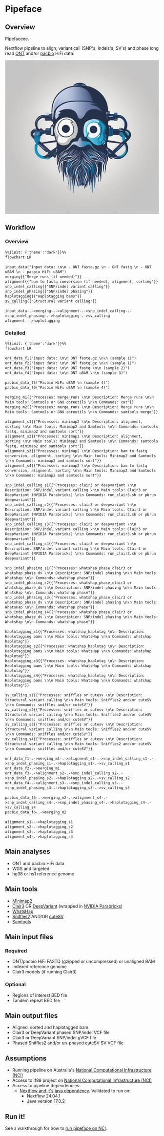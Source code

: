 # Pipeface

## Overview

Pipefaceee.

Nextflow pipeline to align, variant call (SNP's, indels's, SV's) and phase long read [ONT](https://nanoporetech.com/) and/or [pacbio](https://www.pacb.com/) HiFi data.

<p align="center">
    <img src="./images/pipeface.png">

## Workflow

### Overview

```mermaid
%%{init: {'theme':'dark'}}%%
flowchart LR

input_data("Input data: \n\n - ONT fastq.gz \n - ONT fastq \n - ONT uBAM \n - pacbio HiFi uBAM")
merging{{"Merge runs (if needed)"}}
alignment{{"bam to fastq conversion (if needed), alignment, sorting"}}
snp_indel_calling{{"SNP/indel variant calling"}}
snp_indel_phasing{{"SNP/indel phasing"}}
haplotagging{{"Haplotagging bams"}}
sv_calling{{"Structural variant calling"}}

input_data-.->merging-.->alignment-.->snp_indel_calling-.->snp_indel_phasing-.->haplotagging-.->sv_calling
alignment-.->haplotagging

```

### Detailed

```mermaid
%%{init: {'theme':'dark'}}%%
flowchart LR

ont_data_f1("Input data: \n\n ONT fastq.gz \n\n (sample 1)")
ont_data_f2("Input data: \n\n ONT fastq.gz \n\n (sample 1)")
ont_data_f3("Input data: \n\n ONT fastq \n\n (sample 2)")
ont_data_f4("Input data: \n\n ONT uBAM \n\n (sample 3)")

pacbio_data_f5("Pacbio HiFi uBAM \n (sample 4)")
pacbio_data_f6("Pacbio HiFi uBAM \n (sample 4)")

merging_m1{{"Processes: merge_runs \n\n Description: Merge runs \n\n Main tools: Samtools or GNU coreutils \n\n Commands: cat"}}
merging_m2{{"Processes: merge_runs \n\n Description: Merge runs \n\n Main tools: Samtools or GNU coreutils \n\n Commands: samtools merge"}}

alignment_s1{{"Processes: minimap2 \n\n Description: alignment, sorting \n\n Main tools: Minimap2 and Samtools \n\n Commands: samtools fastq, minimap2 and samtools sort"}}
alignment_s2{{"Processes: minimap2 \n\n Description: alignment, sorting \n\n Main tools: Minimap2 and Samtools \n\n Commands: samtools fastq, minimap2 and samtools sort"}}
alignment_s3{{"Processes: minimap2 \n\n Description: bam to fastq conversion, alignment, sorting \n\n Main tools: Minimap2 and Samtools \n\n Commands: minimap2 and samtools sort"}}
alignment_s4{{"Processes: minimap2 \n\n Description: bam to fastq conversion, alignment, sorting \n\n Main tools: Minimap2 and Samtools \n\n Commands: minimap2 and samtools sort"}}

snp_indel_calling_s1{{"Processes: clair3 or deepvariant \n\n Description: SNP/indel variant calling \n\n Main tools: Clair3 or DeepVariant (NVIDIA Parabricks) \n\n Commands: run_clair3.sh or pbrun deepvariant"}}
snp_indel_calling_s2{{"Processes: clair3 or deepvariant \n\n Description: SNP/indel variant calling \n\n Main tools: Clair3 or DeepVariant (NVIDIA Parabricks) \n\n Commands: run_clair3.sh or pbrun deepvariant"}}
snp_indel_calling_s3{{"Processes: clair3 or deepvariant \n\n Description: SNP/indel variant calling \n\n Main tools: Clair3 or DeepVariant (NVIDIA Parabricks) \n\n Commands: run_clair3.sh or pbrun deepvariant"}}
snp_indel_calling_s4{{"Processes: clair3 or deepvariant \n\n Description: SNP/indel variant calling \n\n Main tools: Clair3 or DeepVariant (NVIDIA Parabricks) \n\n Commands: run_clair3.sh or pbrun deepvariant"}}

snp_indel_phasing_s1{{"Processes: whatshap_phase_clair3 or whatshap_phase_dv \n\n Description: SNP/indel phasing \n\n Main tools: WhatsHap \n\n Commands: whatshap phase"}}
snp_indel_phasing_s2{{"Processes: whatshap_phase_clair3 or whatshap_phase_dv \n\n Description: SNP/indel phasing \n\n Main tools: WhatsHap \n\n Commands: whatshap phase"}}
snp_indel_phasing_s3{{"Processes: whatshap_phase_clair3 or whatshap_phase_dv \n\n Description: SNP/indel phasing \n\n Main tools: WhatsHap \n\n Commands: whatshap phase"}}
snp_indel_phasing_s4{{"Processes: whatshap_phase_clair3 or whatshap_phase_dv \n\n Description: SNP/indel phasing \n\n Main tools: WhatsHap \n\n Commands: whatshap phase"}}

haplotagging_s1{{"Processes: whatshap_haplotag \n\n Description: Haplotagging bams \n\n Main tools: WhatsHap \n\n Commands: whatshap haplotag"}}
haplotagging_s2{{"Processes: whatshap_haplotag \n\n Description: Haplotagging bams \n\n Main tools: WhatsHap \n\n Commands: whatshap haplotag"}}
haplotagging_s3{{"Processes: whatshap_haplotag \n\n Description: Haplotagging bams \n\n Main tools: WhatsHap \n\n Commands: whatshap haplotag"}}
haplotagging_s4{{"Processes: whatshap_haplotag \n\n Description: Haplotagging bams \n\n Main tools: WhatsHap \n\n Commands: whatshap haplotag"}}

sv_calling_s1{{"Processes: sniffles or cutesv \n\n Description: Structural variant calling \n\n Main tools: Sniffles2 and/or cuteSV \n\n Commands: sniffles and/or cuteSV"}}
sv_calling_s2{{"Processes: sniffles or cutesv \n\n Description: Structural variant calling \n\n Main tools: Sniffles2 and/or cuteSV \n\n Commands: sniffles and/or cuteSV"}}
sv_calling_s3{{"Processes: sniffles or cutesv \n\n Description: Structural variant calling \n\n Main tools: Sniffles2 and/or cuteSV \n\n Commands: sniffles and/or cuteSV"}}
sv_calling_s4{{"Processes: sniffles or cutesv \n\n Description: Structural variant calling \n\n Main tools: Sniffles2 and/or cuteSV \n\n Commands: sniffles and/or cuteSV"}}

ont_data_f1-.->merging_m1-.->alignment_s1-.->snp_indel_calling_s1-.->snp_indel_phasing_s1-.->haplotagging_s1-.->sv_calling_s1
ont_data_f2-.->merging_m1
ont_data_f3-.->alignment_s2-.->snp_indel_calling_s2-.->snp_indel_phasing_s2-.->haplotagging_s2-.->sv_calling_s2
ont_data_f4-.->alignment_s3-.->snp_indel_calling_s3-.->snp_indel_phasing_s3-.->haplotagging_s3-.->sv_calling_s3

pacbio_data_f5-.->merging_m2-.->alignment_s4-.->snp_indel_calling_s4-.->snp_indel_phasing_s4-.->haplotagging_s4-.->sv_calling_s4
pacbio_data_f6-.->merging_m2

alignment_s1-.->haplotagging_s1
alignment_s2-.->haplotagging_s2
alignment_s3-.->haplotagging_s3
alignment_s4-.->haplotagging_s4

```

## Main analyses

- ONT and pacbio HiFi data
- WGS and targeted
- hg38 or hs1 reference genome

## Main tools

- [Minimap2](https://github.com/lh3/minimap2)
- [Clair3](https://github.com/HKU-BAL/Clair3) OR [DeepVariant](https://github.com/google/deepvariant) (wrapped in [NVIDIA Parabricks](https://docs.nvidia.com/clara/parabricks/latest/))
- [WhatsHap](https://github.com/whatshap/whatshap)
- [Sniffles2](https://github.com/fritzsedlazeck/Sniffles) AND/OR [cuteSV](https://github.com/tjiangHIT/cuteSV)
- [Samtools](https://github.com/samtools/samtools)

## Main input files

### Required

- ONT/pacbio HiFi FASTQ (gzipped or uncompressed) or unaligned BAM
- Indexed reference genome
- Clair3 models (if running Clair3)

### Optional

- Regions of interest BED file
- Tandem repeat BED file

## Main output files

- Aligned, sorted and haplotagged bam
- Clair3 or DeepVariant phased SNP/indel VCF file
- Clair3 or DeepVariant SNP/indel gVCF file
- Phased Sniffles2 and/or un-phased cuteSV SV VCF file

## Assumptions

- Running pipeline on Australia's [National Computational Infrastructure (NCI)](https://nci.org.au/)
- Access to if89 project on [National Computational Infrastructure (NCI)](https://nci.org.au/)
- Access to pipeline dependencies:
    - [Nextflow and it's java dependency](https://nf-co.re/docs/usage/installation). Validated to run on:
        - Nextflow 24.04.1
        - Java version 17.0.2

## Run it!

See a walkthrough for how to [run pipeface on NCI](./docs/run_on_nci.md).


